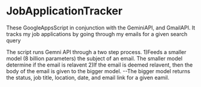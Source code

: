 # JobApplicationTracker
These GoogleAppsScript in conjunction with the GeminiAPI, and GmailAPI. It tracks my job applications by going through my emails for a given search query

The script runs Gemni API through a two step process. 
1)Feeds a smaller model (8 billion parameters) the subject of an email. The smaller model determine if the email is relavent
2)If the email is deemed relavent,  then the body of the email is given to the bigger model.
  --The bigger model returns the status, job title, location, date, and email link for a given eamil. 
  

